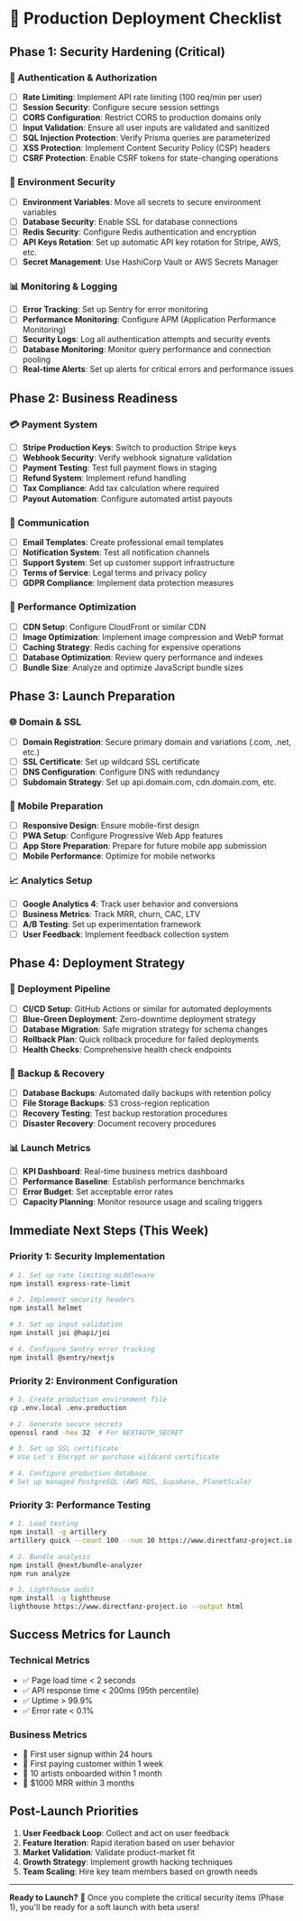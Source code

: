# 🚀 Production Deployment Checklist

## **Phase 1: Security Hardening (Critical)**

### **🔐 Authentication & Authorization**

- [ ] **Rate Limiting**: Implement API rate limiting (100 req/min per user)
- [ ] **Session Security**: Configure secure session settings
- [ ] **CORS Configuration**: Restrict CORS to production domains only
- [ ] **Input Validation**: Ensure all user inputs are validated and sanitized
- [ ] **SQL Injection Protection**: Verify Prisma queries are parameterized
- [ ] **XSS Protection**: Implement Content Security Policy (CSP) headers
- [ ] **CSRF Protection**: Enable CSRF tokens for state-changing operations

### **🔑 Environment Security**

- [ ] **Environment Variables**: Move all secrets to secure environment
      variables
- [ ] **Database Security**: Enable SSL for database connections
- [ ] **Redis Security**: Configure Redis authentication and encryption
- [ ] **API Keys Rotation**: Set up automatic API key rotation for Stripe, AWS,
      etc.
- [ ] **Secret Management**: Use HashiCorp Vault or AWS Secrets Manager

### **📊 Monitoring & Logging**

- [ ] **Error Tracking**: Set up Sentry for error monitoring
- [ ] **Performance Monitoring**: Configure APM (Application Performance
      Monitoring)
- [ ] **Security Logs**: Log all authentication attempts and security events
- [ ] **Database Monitoring**: Monitor query performance and connection pooling
- [ ] **Real-time Alerts**: Set up alerts for critical errors and performance
      issues

## **Phase 2: Business Readiness**

### **💳 Payment System**

- [ ] **Stripe Production Keys**: Switch to production Stripe keys
- [ ] **Webhook Security**: Verify webhook signature validation
- [ ] **Payment Testing**: Test full payment flows in staging
- [ ] **Refund System**: Implement refund handling
- [ ] **Tax Compliance**: Add tax calculation where required
- [ ] **Payout Automation**: Configure automated artist payouts

### **📧 Communication**

- [ ] **Email Templates**: Create professional email templates
- [ ] **Notification System**: Test all notification channels
- [ ] **Support System**: Set up customer support infrastructure
- [ ] **Terms of Service**: Legal terms and privacy policy
- [ ] **GDPR Compliance**: Implement data protection measures

### **🎯 Performance Optimization**

- [ ] **CDN Setup**: Configure CloudFront or similar CDN
- [ ] **Image Optimization**: Implement image compression and WebP format
- [ ] **Caching Strategy**: Redis caching for expensive operations
- [ ] **Database Optimization**: Review query performance and indexes
- [ ] **Bundle Size**: Analyze and optimize JavaScript bundle sizes

## **Phase 3: Launch Preparation**

### **🌐 Domain & SSL**

- [ ] **Domain Registration**: Secure primary domain and variations (.com, .net,
      etc.)
- [ ] **SSL Certificate**: Set up wildcard SSL certificate
- [ ] **DNS Configuration**: Configure DNS with redundancy
- [ ] **Subdomain Strategy**: Set up api.domain.com, cdn.domain.com, etc.

### **📱 Mobile Preparation**

- [ ] **Responsive Design**: Ensure mobile-first design
- [ ] **PWA Setup**: Configure Progressive Web App features
- [ ] **App Store Preparation**: Prepare for future mobile app submission
- [ ] **Mobile Performance**: Optimize for mobile networks

### **📈 Analytics Setup**

- [ ] **Google Analytics 4**: Track user behavior and conversions
- [ ] **Business Metrics**: Track MRR, churn, CAC, LTV
- [ ] **A/B Testing**: Set up experimentation framework
- [ ] **User Feedback**: Implement feedback collection system

## **Phase 4: Deployment Strategy**

### **🚀 Deployment Pipeline**

- [ ] **CI/CD Setup**: GitHub Actions or similar for automated deployments
- [ ] **Blue-Green Deployment**: Zero-downtime deployment strategy
- [ ] **Database Migration**: Safe migration strategy for schema changes
- [ ] **Rollback Plan**: Quick rollback procedure for failed deployments
- [ ] **Health Checks**: Comprehensive health check endpoints

### **🔄 Backup & Recovery**

- [ ] **Database Backups**: Automated daily backups with retention policy
- [ ] **File Storage Backups**: S3 cross-region replication
- [ ] **Recovery Testing**: Test backup restoration procedures
- [ ] **Disaster Recovery**: Document recovery procedures

### **📊 Launch Metrics**

- [ ] **KPI Dashboard**: Real-time business metrics dashboard
- [ ] **Performance Baseline**: Establish performance benchmarks
- [ ] **Error Budget**: Set acceptable error rates
- [ ] **Capacity Planning**: Monitor resource usage and scaling triggers

## **Immediate Next Steps (This Week)**

### **Priority 1: Security Implementation**

```bash
# 1. Set up rate limiting middleware
npm install express-rate-limit

# 2. Implement security headers
npm install helmet

# 3. Set up input validation
npm install joi @hapi/joi

# 4. Configure Sentry error tracking
npm install @sentry/nextjs
```

### **Priority 2: Environment Configuration**

```bash
# 1. Create production environment file
cp .env.local .env.production

# 2. Generate secure secrets
openssl rand -hex 32  # For NEXTAUTH_SECRET

# 3. Set up SSL certificate
# Use Let's Encrypt or purchase wildcard certificate

# 4. Configure production database
# Set up managed PostgreSQL (AWS RDS, Supabase, PlanetScale)
```

### **Priority 3: Performance Testing**

```bash
# 1. Load testing
npm install -g artillery
artillery quick --count 100 --num 10 https://www.directfanz-project.io

# 2. Bundle analysis
npm install @next/bundle-analyzer
npm run analyze

# 3. Lighthouse audit
npm install -g lighthouse
lighthouse https://www.directfanz-project.io --output html
```

## **Success Metrics for Launch**

### **Technical Metrics**

- ✅ Page load time < 2 seconds
- ✅ API response time < 200ms (95th percentile)
- ✅ Uptime > 99.9%
- ✅ Error rate < 0.1%

### **Business Metrics**

- 🎯 First user signup within 24 hours
- 🎯 First paying customer within 1 week
- 🎯 10 artists onboarded within 1 month
- 🎯 $1000 MRR within 3 months

## **Post-Launch Priorities**

1. **User Feedback Loop**: Collect and act on user feedback
2. **Feature Iteration**: Rapid iteration based on user behavior
3. **Market Validation**: Validate product-market fit
4. **Growth Strategy**: Implement growth hacking techniques
5. **Team Scaling**: Hire key team members based on growth needs

---

**Ready to Launch?** 🚀 Once you complete the critical security items (Phase 1),
you'll be ready for a soft launch with beta users!
